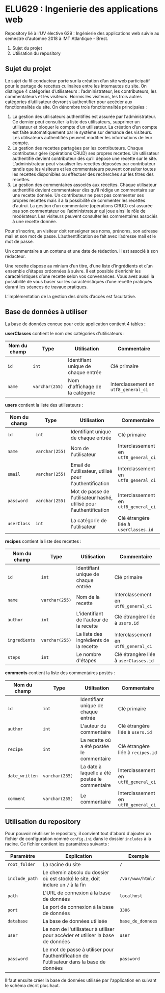 # ELU629 : Ingenierie des applications web

Repository lié à l'UV élective 629 : Ingénierie des applications web suivie au semestre d'automne 2018 à IMT Atlantique - Brest.

1. Sujet du projet
2. Utilisation du repository

## Sujet du projet

Le sujet du fil conducteur porte sur la création d’un site web participatif pour le partage de recettes culinaires entre les internautes du site. On distingue 4 catégories d’utilisateurs : l’administrateur, les contributeurs, les commentateurs et les visiteurs. Hormis les visiteurs, les trois autres catégories d’utilisateur devront s’authentifier pour accéder aux fonctionnalités du site. On dénombre trois fonctionnalités principales :

1. La gestion des utilisateurs authentifiés est assurée par l’administrateur. Ce dernier peut consulter la liste des utilisateurs, supprimer un utilisateur et bloquer le compte d’un utilisateur. La création d’un compte est faite automatiquement par le système sur demande des visiteurs. Les utilisateurs authentifiés peuvent modifier les informations de leur compte.
2. La gestion des recettes partagées par les contributeurs. Chaque contributeur gère (opérations CRUD) ses propres recettes. Un utilisateur authentifié devient contributeur dès qu’il dépose une recette sur le site. L’administrateur peut visualiser les recettes déposées par contributeur tandis que les visiteurs et les commentateurs peuvent consulter toutes les recettes disponibles ou effectuer des recherches sur les titres des recettes.
3. La gestion des commentaires associés aux recettes. Chaque utilisateur authentifié devient commentateur dès qu’il rédige un commentaire sur une recette donnée. Un contributeur ne peut pas commenter ses propres recettes mais il a la possibilité de commenter les recettes d’autrui. La gestion d’un commentaire (opérations CRUD) est assurée pas son commentateur ou l’administrateur qui joue ainsi le rôle de modérateur. Les visiteurs peuvent consulter les commentaires associés à une recette donnée.

Pour s’inscrire, un visiteur doit renseigner ses noms, prénoms, son adresse mail et son mot de passe. L’authentification se fait avec l’adresse mail et le mot de passe.

Un commentaire a un contenu et une date de rédaction. Il est associé à son rédacteur.

Une recette dispose au minium d’un titre, d’une liste d’ingrédients et d’un ensemble d’étapes ordonnées à suivre. Il est possible d’enrichir les caractéristiques d’une recette selon vos convenances. Vous avez aussi la possibilité de vous baser sur les caractéristiques d’une recette pratiqués durant les séances de travaux pratiques.

L’implémentation de la gestion des droits d’accès est facultative.

## Base de données à utiliser

La base de données concue pour cette application contient 4 tables :

**userClasses** contient le nom des catégories d'utilisateurs :

Nom du champ | Type | Utilisation | Commentaire
--- | --- | --- | ---
`id` | `int` | Identifiant unique de chaque entrée | Clé primaire
`name` | `varchar(255)`| Nom d'affichage de la catégorie | Interclassement en `utf8_general_ci`

**users** contient la liste des utilisateurs :

Nom du champ | Type | Utilisation | Commentaire
--- | --- | --- | ---
`id` | `int` | Identifiant unique de chaque entrée | Clé primaire
`name` | `varchar(255)`| Nom de l'utilisateur | Interclassement en `utf8_general_ci`
`email` | `varchar(255)`| Email de l'utilisateur, utilisé pour l'authentification | Interclassement en `utf8_general_ci`
`password` | `varchar(255)`| Mot de passe de l'utilisateur hashé, utilisé pour l'authentification | Interclassement en `utf8_general_ci`
`userClass` | `int`| La catégorie de l'utilisateur | Clé étrangère liée à `userClasses.id`

**recipes** contient la liste des recettes :

Nom du champ | Type | Utilisation | Commentaire
--- | --- | --- | ---
`id` | `int` | Identifiant unique de chaque entrée | Clé primaire
`name` | `varchar(255)`| Nom de la recette | Interclassement en `utf8_general_ci`
`author` | `int `| L'identifiant de l'auteur de la recette | Clé étrangère liée à `users.id`
`ingredients` | `varchar(255)`| La liste des ingrédients de la recette | Interclassement en `utf8_general_ci`
`steps` | `int`| Le nombre d'étapes | Clé étrangère liée à `userClasses.id`

**comments** contient la liste des commentaires postés :

Nom du champ | Type | Utilisation | Commentaire
--- | --- | --- | ---
`id` | `int` | Identifiant unique de chaque entrée | Clé primaire
`author` | `int`| L'auteur du commentaire | Clé étrangère liée à `users.id`
`recipe` | `int `| La recette où a été postée le commentaire | Clé étrangère liée à `recipes.id`
`date_written` | `varchar(255) `| La date à laquelle a été postée le commentaire | Interclassement en `utf8_general_ci`
`comment` | `varchar(255)`| Le commentaire | Interclassement en `utf8_general_ci`

## Utilisation du repository

Pour pouvoir réutiliser le repository, il convient tout d'abord d'ajouter un fichier de configuration nommé `config.ini` dans le dossier `includes` à la racine. Ce fichier contient les paramètres suivants :

Paramètre | Explication | Exemple
--- | --- | ---
`root_folder` | La racine du site | `/`
`include_path` | Le chemin absolu du dossier où est stocké le site, doit inclure un `/` à la fin | `/var/www/html/`
`path` | L'URL de connexion à la base de données | `localhost`
`port` | Le port de connexion à la base de données | `3306`
`database` | La base de données utilisée | `base_de_donnees`
`user` | Le nom de l'utilisateur à utiliser pour accéder et utiliser la base de données | `user`
`password` | Le mot de passe à utiliser pour l'authentification de l'utilisateur dans la base de données | `password`

Il faut ensuite créer la base de données utilisée par l'application en suivant le schéma décrit plus haut.
